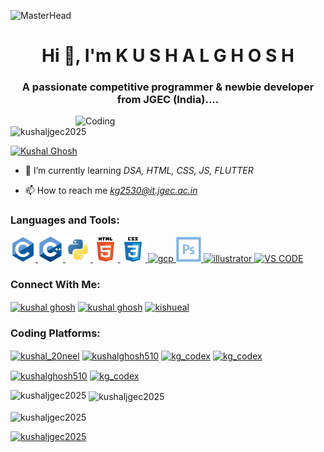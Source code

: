 ![MasterHead](https://www.aihr.com/wp-content/uploads/Learning-and-development-manager.png)
<h1 align="center">Hi 👋, I'm  K U S H A L   G H O S H </h1>
<h3 align="center">A passionate competitive programmer & newbie developer from JGEC (India)....</h3>
<img align="right" alt="Coding" width="400" src="https://voxyard.com/assets/img/content/coding.gif"

<p align="left"> <img src="https://komarev.com/ghpvc/?username=kushaljgec2025&label=Profile%20views&color=0e75b6&style=flat" alt="kushaljgec2025" /> </p>


<p align="left"> <a href="https://www.linkedin.com/in/kushaljgec2025/" target="blank"><img src="https://www.godrejproperties.com/backoffice/data_content/projects/comingsoon_to_south_delhi_delhi/landing_page/images/connect-linkedin.png" alt="Kushal Ghosh" width="150" height="30" /></a> </p>


- 🌱 I’m currently learning *DSA, HTML, CSS, JS, FLUTTER*

- 📫 How to reach me *kg2530@it.jgec.ac.in*
<h3 align="left">Languages and Tools:</h3>
<p align="left"> <a href="https://www.cprogramming.com/" target="_blank" rel="noreferrer"> <img src="https://raw.githubusercontent.com/devicons/devicon/master/icons/c/c-original.svg" alt="c" width="40" height="40"/> </a> <a href="https://www.w3schools.com/cpp/" target="_blank" rel="noreferrer"> <img src="https://raw.githubusercontent.com/devicons/devicon/master/icons/cplusplus/cplusplus-original.svg" alt="cplusplus" width="40" height="40"/> </a> <a href="https://www.python.org" target="_blank" rel="noreferrer"> <img src="https://raw.githubusercontent.com/devicons/devicon/master/icons/python/python-original.svg" alt="python" width="40" height="40"/> </a>
<a href="https://www.w3.org/html/" target="_blank" rel="noreferrer"> <img src="https://raw.githubusercontent.com/devicons/devicon/master/icons/html5/html5-original-wordmark.svg" alt="html5" width="40" height="40"/> </a><a href="https://www.w3schools.com/css/" target="_blank" rel="noreferrer"> <img src="https://raw.githubusercontent.com/devicons/devicon/master/icons/css3/css3-original-wordmark.svg" alt="css3" width="40" height="40"/> </a> <a href="https://cloud.google.com" target="_blank" rel="noreferrer"> <img src="https://www.vectorlogo.zone/logos/google_cloud/google_cloud-icon.svg" alt="gcp" width="40" height="40"/> </a> <a href="https://www.photoshop.com/en" target="_blank" rel="noreferrer"> <img src="https://raw.githubusercontent.com/devicons/devicon/master/icons/photoshop/photoshop-line.svg" alt="photoshop" width="40" height="40"/> </a>
 <a href="https://www.illustrator.com/en" target="_blank" rel="noreferrer"> <img src="https://upload.wikimedia.org/wikipedia/commons/thumb/6/66/Illustrator_CC_icon.png/492px-Illustrator_CC_icon.png" alt="illustrator" width="40" height="40"/> </a>
 <a href="https://visualstudio.microsoft.com/" target="_blank" rel="noreferrer"> <img src="https://code.visualstudio.com/assets/images/code-stable.png" alt="VS CODE" width="40" height="40"/> </a></p>












<h3 align="left">Connect With Me:</h3>
<p align="left">

<a href="https://linkedin.com/in/kushal-ghosh7" target="blank"><img align="center" src="https://raw.githubusercontent.com/rahuldkjain/github-profile-readme-generator/master/src/images/icons/Social/linked-in-alt.svg" alt="kushal ghosh" height="30" width="40" /></a>
<a href="https://www.facebook.com/kushal ghosh" target="blank"><img align="center" src="https://raw.githubusercontent.com/rahuldkjain/github-profile-readme-generator/master/src/images/icons/Social/facebook.svg" alt="kushal ghosh" height="30" width="40" /></a>
<a href="https://instagram.com/kishueal/" target="blank"><img align="center" src="https://raw.githubusercontent.com/rahuldkjain/github-profile-readme-generator/master/src/images/icons/Social/instagram.svg" alt="kishueal" height="30" width="40" /></a>



<h3 align="left">Coding Platforms:</h3>
<p align="left">
<a href="https://www.codechef.com/users/kushal_20neel" target="blank"><img align="center" src="https://cdn.jsdelivr.net/npm/simple-icons@3.1.0/icons/codechef.svg" alt="kushal_20neel" height="30" width="40" /></a>
<a href="https://www.hackerrank.com/kushalghosh510" target="blank"><img align="center" src="https://raw.githubusercontent.com/rahuldkjain/github-profile-readme-generator/master/src/images/icons/Social/hackerrank.svg" alt="kushalghosh510" height="30" width="40" /></a>
<a href="https://codeforces.com/profile/kg_codex" target="blank"><img align="center" src="https://raw.githubusercontent.com/rahuldkjain/github-profile-readme-generator/master/src/images/icons/Social/codeforces.svg" alt="kg_codex" height="30" width="40" /></a>
<a href="https://www.leetcode.com/kg_codex" target="blank"><img align="center" src="https://raw.githubusercontent.com/rahuldkjain/github-profile-readme-generator/master/src/images/icons/Social/leet-code.svg" alt="kg_codex" height="30" width="40" /></a>

<a href="https://auth.geeksforgeeks.org/user/kushalghosh510" target="blank"><img align="center" src="https://raw.githubusercontent.com/rahuldkjain/github-profile-readme-generator/master/src/images/icons/Social/geeks-for-geeks.svg" alt="kushalghosh510" height="30" width="40" /></a>
<a href="https://atcoder.jp/users/kg_codex" target="blank"><img align="center" src="https://img.atcoder.jp/assets/atcoder.png" alt="kg_codex" height="40" width="40" /></a>

</p>










<p><img align="left" src="https://github-readme-stats.vercel.app/api/top-langs?username=kushaljgec2025&show_icons=true&locale=en&layout=compact" alt="kushaljgec2025" /></p>

<p>&nbsp;<img align="center" src="https://github-readme-stats.vercel.app/api?username=kushaljgec2025&show_icons=true&locale=en" alt="kushaljgec2025" /></p>

<p><img align="center" src="https://github-readme-streak-stats.herokuapp.com/?user=kushaljgec2025&" alt="kushaljgec2025" /></p>
<p align="left"> <a href="https://github.com/ryo-ma/github-profile-trophy"><img src="https://github-profile-trophy.vercel.app/?username=kushaljgec2025" alt="kushaljgec2025" /></a> </p>
